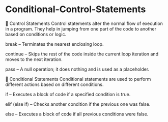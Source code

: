# Conditional-Control-Statements
🔁 Control Statements
Control statements alter the normal flow of execution in a program. They help in jumping from one part of the code to another based on conditions or logic.

break – Terminates the nearest enclosing loop.

continue – Skips the rest of the code inside the current loop iteration and moves to the next iteration.

pass – A null operation; it does nothing and is used as a placeholder.

🔄 Conditional Statements
Conditional statements are used to perform different actions based on different conditions.

if – Executes a block of code if a specified condition is true.

elif (else if) – Checks another condition if the previous one was false.

else – Executes a block of code if all previous conditions were false.

